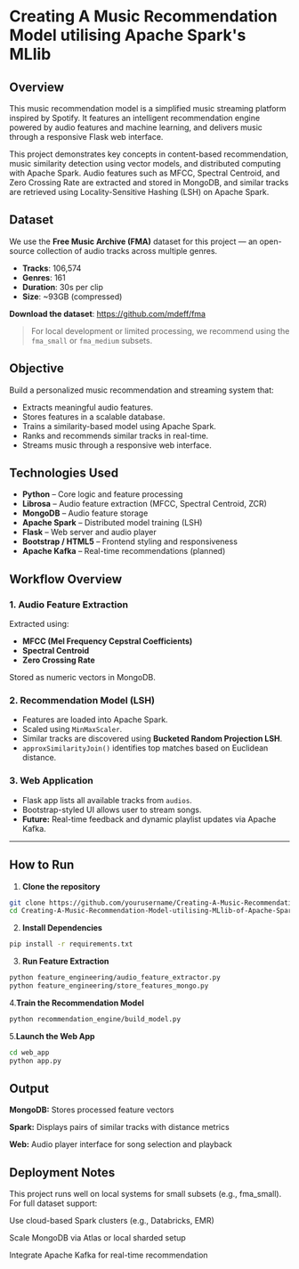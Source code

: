 # Creating A Music Recommendation Model utilising Apache Spark's MLlib

## Overview
This music recommendation model is a simplified music streaming platform inspired by Spotify. It features an intelligent recommendation engine powered by audio features and machine learning, and delivers music through a responsive Flask web interface.

This project demonstrates key concepts in content-based recommendation, music similarity detection using vector models, and distributed computing with Apache Spark. Audio features such as MFCC, Spectral Centroid, and Zero Crossing Rate are extracted and stored in MongoDB, and similar tracks are retrieved using Locality-Sensitive Hashing (LSH) on Apache Spark.


## Dataset

We use the **Free Music Archive (FMA)** dataset for this project — an open-source collection of audio tracks across multiple genres.

- **Tracks**: 106,574
- **Genres**: 161
- **Duration**: 30s per clip
- **Size**: ~93GB (compressed)

**Download the dataset**: https://github.com/mdeff/fma 
> For local development or limited processing, we recommend using the `fma_small` or `fma_medium` subsets.

## Objective

Build a personalized music recommendation and streaming system that:

- Extracts meaningful audio features.
- Stores features in a scalable database.
- Trains a similarity-based model using Apache Spark.
- Ranks and recommends similar tracks in real-time.
- Streams music through a responsive web interface.


## Technologies Used

- **Python** – Core logic and feature processing
- **Librosa** – Audio feature extraction (MFCC, Spectral Centroid, ZCR)
- **MongoDB** – Audio feature storage
- **Apache Spark** – Distributed model training (LSH)
- **Flask** – Web server and audio player
- **Bootstrap / HTML5** – Frontend styling and responsiveness
- **Apache Kafka** – Real-time recommendations (planned)


## Workflow Overview

### 1. Audio Feature Extraction
Extracted using:
- **MFCC (Mel Frequency Cepstral Coefficients)**
- **Spectral Centroid**
- **Zero Crossing Rate**

Stored as numeric vectors in MongoDB.

### 2. Recommendation Model (LSH)
- Features are loaded into Apache Spark.
- Scaled using `MinMaxScaler`.
- Similar tracks are discovered using **Bucketed Random Projection LSH**.
- `approxSimilarityJoin()` identifies top matches based on Euclidean distance.

### 3. Web Application
- Flask app lists all available tracks from `audios`.
- Bootstrap-styled UI allows user to stream songs.
- **Future:** Real-time feedback and dynamic playlist updates via Apache Kafka.

---

## How to Run

1. **Clone the repository**
```bash
git clone https://github.com/yourusername/Creating-A-Music-Recommendation-Model-utilising-MLlib-of-Apache-Spark.git
cd Creating-A-Music-Recommendation-Model-utilising-MLlib-of-Apache-Spark
```

2. **Install Dependencies**
```bash
pip install -r requirements.txt
```

3. **Run Feature Extraction**

```bash
python feature_engineering/audio_feature_extractor.py
python feature_engineering/store_features_mongo.py
```

4.**Train the Recommendation Model**

```bash
python recommendation_engine/build_model.py
```
5.**Launch the Web App**
```bash
cd web_app
python app.py
```
## Output
**MongoDB:** Stores processed feature vectors

**Spark:** Displays pairs of similar tracks with distance metrics

**Web:** Audio player interface for song selection and playback

## Deployment Notes
This project runs well on local systems for small subsets (e.g., fma_small). For full dataset support:

Use cloud-based Spark clusters (e.g., Databricks, EMR)

Scale MongoDB via Atlas or local sharded setup

Integrate Apache Kafka for real-time recommendation








